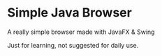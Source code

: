 # Simple Java Browser


A really simple browser made with JavaFX &amp; Swing

Just for learning, not suggested for daily use.
